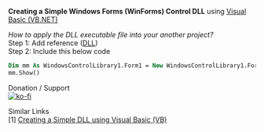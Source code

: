 <b>Creating a Simple Windows Forms (WinForms) Control DLL</b> using <a href="https://github.com/ashumeow/Create-WinForms-Control-DLL/tree/master/WindowsControlLibrary1">Visual Basic (VB.NET)</a>

<i>How to apply the DLL executable file into your another project?</i> <br>
Step 1: Add reference (<a href="https://github.com/ashumeow/Create-WinForms-Control-DLL/tree/master/exe%20_%20x86">DLL</a>) <br>
Step 2: Include this below code
```vb
Dim mm As WindowsControlLibrary1.Form1 = New WindowsControlLibrary1.Form1()
mm.Show()
```
Donation / Support <br>
[![ko-fi](https://www.ko-fi.com/img/githubbutton_sm.svg)](https://ko-fi.com/ashumeow)

Similar Links <br>
[1] <a href="https://github.com/Code-Block-Init/Creating-Simple-DLL">Creating a Simple DLL using Visual Basic (VB)</a>
